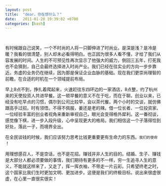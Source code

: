 ```yaml
---
layout: post
title:  "dear，你在想什么？"
date:   2011-01-20 19:39:02 +0700
categories: [bash]
---
```

<br>

有时候跟自己说笑，一个不时尚的人将一只脚伸进了时尚业。是深是浅？是冷是暖？我看的很清楚，别人却未必看得明白。也正因为很多人看不懂，才给了我们从容发展的时间。人生的不可预见性再次显示了他强大的威力，倒回三五年，打死我也不会猜到，自己会最终选择进入时尚产业。我们已经在往实业的方向一步步靠近。务虚的业务仍在继续，因为那是保证企业血脉的基础。现在我们更崇尚理智的前瞻，在合适的时机在一个领域提前布局。

 

早上8点不到，挣扎着爬起来，火速赶往东四环边的一家酒店，8点整，约了杭州来的天使投资人共进早餐。这一顿早餐的意义不在于吃，而在于聊。创业以来，已经没有吃早点的习惯，偶尔到公司比较早，会以茶代餐。两个小时的交谈，就仿佛跟高手过招，时有领悟。不得不佩服，姜还是老的辣。借一位长者、一位投资家、一位经验丰富的创业者视角来重新审视自己，眼光会变得格外犀利。这一番彻谈，感觉像下棋，进一步入段升级，心中呈现更大的格局。我们相信这一个子落得恰到好处，落此一子，而境界全出。

 

在全民谈钱的时候，我们应该努力思考比钱更重要更有生命力的东西。`我们的使命` ！

 

用理想感召人，不是空话，也不是花招。赚钱并非人生的目的。结婚、生子、赚钱是大部分人都必须要做的事情，我们期待有更多的不一样，穷一生追寻人生的意义，不能就这样来了，又走了，挥一挥衣袖，不带走一片云彩。只希望终老之时，这个国家比我们生时更加文明、更加进步。这便是我们的终极目标。说出来很虚很虚，在心里一直很实很实！





